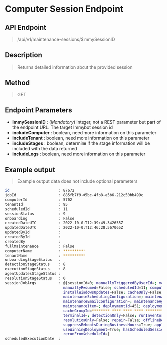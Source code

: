 # Computer Session Endpoint
## API Endpoint
> /api/v1/maintenance-sessions/$ImmySessionID
## Description
> Returns detailed information about the provided session
## Method
> GET
## Endpoint Parameters
- **ImmySessionID** : (*Mandatory*) integer, not a REST parameter but part of the endpoint URL. The target Immybot session id
- **includeComputer** : boolean, need more information on this parameter
- **includeTenant** : boolean, need more information on this parameter
- **includeStages** : boolean, determine if the stage information will be included with the data returned
- **includeLogs** : boolean, need more information on this parameter
## Example output
> Example output data does not include optional parameters
```sh
id                      : 87672
jobId                   : 885fb7f9-05bc-4fb8-a5b6-212c50bb499c
computerId              : 5702
tenantId                : 95
scheduledId             : 11
sessionStatus           : 9
onboarding              : False
createdDateUTC          : 2022-10-01T12:39:49.342655Z
updatedDateUTC          : 2022-10-01T12:46:28.567065Z
updatedById             :
createdById             :
createdBy               :
fullMaintenance         : False
computerName            : **********
tenantName              : **********
onboardingStageStatus   :
detectionStageStatus    : 8
executionStageStatus    : 8
agentUpdatesStageStatus :
resolutionStageStatus   : 0
sessionJobArgs          : @{sessionId=0; manuallyTriggeredByUserId=; manuallyResumedByPersonId=;
                          manuallyResumed=False; scheduledId=11; computerId=5702; tenantId=;
                          installWindowsUpdates=False; cacheOnly=False; rebootPreference=1;
                          maintenanceSchedulingConfiguration=; maintenanceOnboardingConfiguration=;
                          maintenanceEmailConfiguration=; maintenanceAgentUpdatesConfiguration=;
                          maintenanceItem=; deploymentId=451; deploymentType=1;
                          cacheGroupId=********-****-****-****-************; rerunningAction=False;
                          terminalId=; detectionOnly=False; runInventoryInDetection=False;
                          resolutionOnly=False; repair=False; offlineBehavior=2;
                          suppressRebootsDuringBusinessHours=True; appliedOnConnect=False;
                          useWinningDeployment=True; hasScheduledSessionBeenTracked=False;
                          rerunFromScheduleId=}
scheduledExecutionDate  :
```